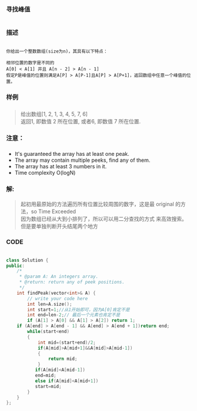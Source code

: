 ### 寻找峰值<h1>
### 描述<h2>
```
你给出一个整数数组(size为n)，其具有以下特点：

相邻位置的数字是不同的
A[0] < A[1] 并且 A[n - 2] > A[n - 1]
假定P是峰值的位置则满足A[P] > A[P-1]且A[P] > A[P+1]，返回数组中任意一个峰值的位置。
```
### 样例<h5>
>给出数组[1, 2, 1, 3, 4, 5, 7, 6]  
>返回1, 即数值 2 所在位置, 或者6, 即数值 7 所在位置.
### 注意：<h3>
- It's guaranteed the array has at least one peak.
- The array may contain multiple peeks, find any of them.
- The array has at least 3 numbers in it.
- Time complexity O(logN)
### 解:<h4>
> 起初用最原始的方法遍历所有位置比较周围的数字，这是最 original 的方法，so Time Exceeded  
> 因为数组已经从大到小排列了，所以可以用二分查找的方式 来高效搜索。  
> 但是要单独判断开头结尾两个地方  
### CODE <h6>
```C++
class Solution {
public:
    /*
     * @param A: An integers array.
     * @return: return any of peek positions.
     */
    int findPeak(vector<int>& A) {
        // write your code here
        int len=A.size();
        int start=1;//从1开始即可，因为A[0]肯定不是
        int end=len-2;// 最后一个元素也肯定不是
        if (A[1] > A[0] && A[1] > A[2])	return 1;
	if (A[end] > A[end - 1] && A[end] > A[end + 1])return end;
        while(start<end)
        {
            int mid=(start+end)/2;
            if(A[mid]>A[mid+1]&&A[mid]>A[mid-1])
            {
                return mid;
            }
           if(A[mid]<A[mid-1])
           end=mid;
           else if(A[mid]<A[mid+1])
           start=mid;
        }
    }
};
```
